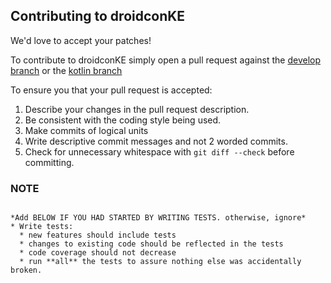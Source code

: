 ## Contributing to droidconKE



We'd love to accept your patches! 

To contribute to droidconKE simply open a pull request against the [develop branch](https://github.com/droidconKE/droidconKE/tree/develop) or the [kotlin branch](https://github.com/droidconKE/droidconKE/tree/kotlin)



To ensure you that your pull request is accepted:

1. Describe your changes in the pull request description.
1. Be consistent with the coding style being used.
1. Make commits of logical units
1. Write descriptive commit messages and not 2 worded commits.
1. Check for unnecessary whitespace with `git diff --check` before committing.



### NOTE
```

*Add BELOW IF YOU HAD STARTED BY WRITING TESTS. otherwise, ignore*
* Write tests:
  * new features should include tests
  * changes to existing code should be reflected in the tests
  * code coverage should not decrease
  * run **all** the tests to assure nothing else was accidentally broken.
  
```
